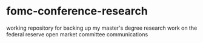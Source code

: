 # fomc-conference-research
working repository for backing up my master's degree research work on the federal reserve open market committee communications
